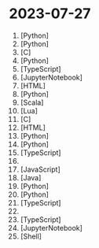 # 2023-07-27

1. [](https://github.comundefined "Inference Llama 2 in one file of pure C") [Python]
2. [](https://github.comundefined "Chat with your documents on your local device using GPT models. No data leaves your device and 100% private.") [Python]
3. [](https://github.comundefined "This project hosts security advisories and their accompanying proof-of-concepts related to research conducted at Google which impact non-Google owned code.") [C]
4. [](https://github.comundefined "开源社区第一个能下载、能运行的中文 LLaMA2 模型！") [Python]
5. [](https://github.comundefined "TypeChat is a library that makes it easy to build natural language interfaces using types.") [TypeScript]
6. [](https://github.comundefined "🔊 Text-Prompted Generative Audio Model") [JupyterNotebook]
7. [](https://github.comundefined "12 weeks, 26 lessons, 52 quizzes, classic Machine Learning for all") [HTML]
8. [](https://github.comundefined "Run Llama 2 locally with gradio UI on GPU or CPU from anywhere (Linux/Windows/Mac). Supporting Llama-2-7B/13B/70B with 8-bit, 4-bit. Supporting GPU inference (6 GB VRAM) and CPU inference.") [Python]
9. [](https://github.comundefined "Source code for Twitter's Recommendation Algorithm") [Scala]
10. [](https://github.comundefined "Advanced housing system for QBCore.") [Lua]
11. [](https://github.comundefined "kfd, short for kernel file descriptor, is a project to read and write kernel memory on Apple devices.") [C]
12. [](https://github.comundefined "✯ 一个国内可直连的直播源分享项目 ✯ 🔕 永久免费 直连访问 完整开源 不含广告 完善的台标 直播源支持IPv4/IPv6双栈访问 🔕") [HTML]
13. [](https://github.comundefined "Interact privately with your documents using the power of GPT, 100% privately, no data leaks") [Python]
14. [](https://github.comundefined "The simplest, fastest repository for training/finetuning medium-sized GPTs.") [Python]
15. [](https://github.comundefined "Drag & drop UI to build your customized LLM flow") [TypeScript]
16. [](https://github.comundefined "Official Pytorch Implementation for TokenFlow: Consistent Diffusion Features for Consistent Video Editing presenting TokenFlow") 
17. [](https://github.comundefined "Collection of publicly available IPTV channels from all over the world") [JavaScript]
18. [](https://github.comundefined "Apache Paimon(incubating) is a streaming data lake platform that supports high-speed data ingestion, change data tracking and efficient real-time analytics.") [Java]
19. [](https://github.comundefined "Foundation Architecture for (M)LLMs") [Python]
20. [](https://github.comundefined "Running Llama 2 and other Open-Source LLMs on CPU Inference Locally for Document Q&A") [Python]
21. [](https://github.comundefined "A light-weight, no-dependency, vanilla JavaScript engine to drive the user's focus across the page") [TypeScript]
22. [](https://github.comundefined "100 Days of ML Coding") 
23. [](https://github.comundefined "🔥 🔥 🔥 Open Source JIRA, Linear and Height Alternative. Plane helps you track your issues, epics, and product roadmaps in the simplest way possible.") [TypeScript]
24. [](https://github.comundefined "InvokeAI is a leading creative engine for Stable Diffusion models, empowering professionals, artists, and enthusiasts to generate and create visual media using the latest AI-driven technologies. The solution offers an industry leading WebUI, supports terminal use through a CLI, and serves as the foundation for multiple commercial products.") [JupyterNotebook]
25. [](https://github.comundefined "Node Version Manager - POSIX-compliant bash script to manage multiple active node.js versions") [Shell]
